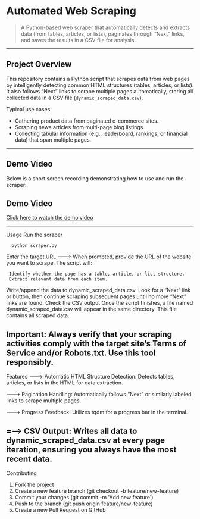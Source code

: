 # Automated Web Scraping 

> A Python-based web scraper that automatically detects and extracts data (from tables, articles, or lists), paginates through “Next” links, and saves the results in a CSV file for analysis.

---

## Project Overview

This repository contains a Python script that scrapes data from web pages by intelligently detecting common HTML structures (tables, articles, or lists). It also follows “Next” links to scrape multiple pages automatically, storing all collected data in a CSV file (`dynamic_scraped_data.csv`).

Typical use cases:
- Gathering product data from paginated e-commerce sites.  
- Scraping news articles from multi-page blog listings.  
- Collecting tabular information (e.g., leaderboard, rankings, or financial data) that span multiple pages.

---

## Demo Video

Below is a short screen recording demonstrating how to use and run the scraper:

## Demo Video

[Click here to watch the demo video](./Screen_Recording_2025-01-21_170805.mp4)



---
 Usage
     Run the scraper


      python scraper.py
      
 Enter the target URL
---> When prompted, provide the URL of the website you want to scrape. The script will:

     Identify whether the page has a table, article, or list structure.
     Extract relevant data from each item.
 Write/append the data to dynamic_scraped_data.csv.
    Look for a “Next” link or button, then continue scraping subsequent pages until no more “Next” links are found.
Check the CSV output
    Once the script finishes, a file named dynamic_scraped_data.csv will appear in the same directory. This file contains all scraped data.

Important: Always verify that your scraping activities comply with the target site’s Terms of Service and/or Robots.txt. Use this tool responsibly.
---
Features
   --->   Automatic HTML Structure Detection:
          Detects tables, articles, or lists in the HTML for data extraction.

   --->   Pagination Handling:
          Automatically follows “Next” or similarly labeled links to scrape multiple pages.

   --->   Progress Feedback:
          Utilizes tqdm for a progress bar in the terminal.

   =-->   CSV Output:
          Writes all data to dynamic_scraped_data.csv at every page iteration, ensuring you always have the most recent data.
---

Contributing
1) Fork the project
2) Create a new feature branch (git checkout -b feature/new-feature)
3) Commit your changes (git commit -m 'Add new feature')
4) Push to the branch (git push origin feature/new-feature)
5) Create a new Pull Request on GitHub

